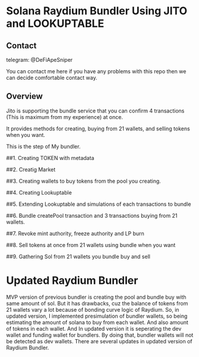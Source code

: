 # Solana Raydium Bundler Using JITO and LOOKUPTABLE

## Contact
telegram: @DeFiApeSniper

You can contact me here if you have any problems with this repo then we can decide comfortable contact way.

## Overview

Jito is supporting the bundle service that you can confirm 4 transactions (This is maximum from my experience) at once.

It provides methods for creating, buying from 21 wallets, and selling tokens when you want.

This is the step of My bundler.

##1. Creating TOKEN with metadata

##2. Creatig Market

##3. Creating wallets to buy tokens from the pool you creating.

##4. Creating Lookuptable

##5. Extending Lookuptable and simulations of each transactions to bundle

##6. Bundle createPool transaction and 3 transactions buying from 21 wallets.

##7. Revoke mint authority, freeze authority and LP burn

##8. Sell tokens at once from 21 wallets using bundle when you want

##9. Gathering Sol from 21 wallets you bundle buy and sell

# Updated Raydium Bundler

MVP version of previous bundler is creating the pool and bundle buy with same amount of sol.
But it has drawbacks, cuz the balance of tokens from 21 wallets vary a lot because of bonding curve logic of Raydium.
So, in updated version, I implemented presimulation of bundler wallets, so being estimating the amount of solana to buy from each wallet.
And also amount of tokens in each wallet.
And In updated version it is seperating the dev wallet and funding wallet for bundlers.
By doing that, bundler wallets will not be detected as dev wallets.
There are several updates in updated version of Raydium Bundler.
